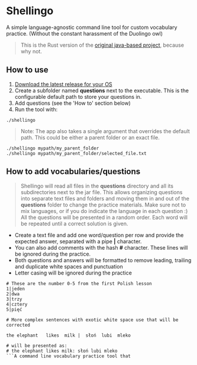 # Shellingo

A simple language-agnostic command line tool for custom vocabulary practice.
(Without the constant harassment of the Duolingo owl)

> This is the Rust version of the [original java-based project](https://github.com/tlvlp/shellingo-java), because why not.

## How to use

1. [Download the latest release for your OS](https://github.com/tlvlp/shellingo/releases)
2. Create a subfolder named **questions** next to the executable. This is the configurable default path to store your questions in.
3. Add questions (see the 'How to' section below)
4. Run the tool with:

```shell
./shellingo
```

> Note: The app also takes a single argument that overrides the default path.
> This could be either a parent folder or an exact file.

 ```shell
./shellingo mypath/my_parent_folder
./shellingo mypath/my_parent_folder/selected_file.txt
```

## How to add vocabularies/questions

> Shellingo will read all files in the **questions** directory and all its subdirectories next to the jar file.
> This allows organizing questions into separate text files and folders and moving them in and out of the **questions**
> folder to change the practice materials.
> Make sure not to mix languages, or if you do indicate the language in each question :)
> All the questions will be presented in a random order. Each word will be repeated until a correct solution is given.

- Create a text file and add one word/question per row and provide the expected answer,
separated with a pipe **|** character.
- You can also add comments with the hash **#** character. These lines will be ignored during the practice.
- Both questions and answers will be formatted to remove leading, trailing and duplicate white spaces and punctuation
- Letter casing will be ignored during the practice

```text
# These are the number 0-5 from the first Polish lesson
1|jeden
2|dwa
3|trzy
4|cztery
5|pięć
```

```text
# More complex sentences with exotic white space use that will be corrected

the elephant   likes  milk |  słoń  lubi  mleko

# will be presented as:
# the elephant likes milk: słoń lubi mleko
```A command line vocabulary practice tool that
